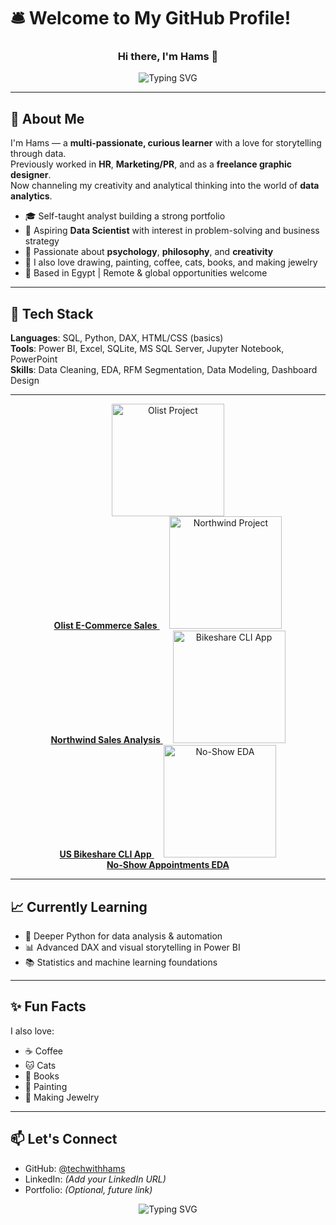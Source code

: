 # 🛎️ Welcome to My GitHub Profile!

<h3 align="center">Hi there, I'm Hams 👋</h3>

<p align="center">
  <img src="https://readme-typing-svg.herokuapp.com?font=Courier+Prime&size=26&pause=500&color=00FFD0&center=true&vCenter=true&width=600&lines=Data+Analyst+📊;SQL+Enthusiast+🧮;Python+Learner+🐍;Dashboard+Designer+📈;Excel+Specialist+📊" alt="Typing SVG" />
</p>

---

## 🧭 About Me

I'm Hams — a **multi-passionate, curious learner** with a love for storytelling through data.  
Previously worked in **HR**, **Marketing/PR**, and as a **freelance graphic designer**.  
Now channeling my creativity and analytical thinking into the world of **data analytics**.

- 🎓 Self-taught analyst building a strong portfolio
- 🎯 Aspiring **Data Scientist** with interest in problem-solving and business strategy
- 🧠 Passionate about **psychology**, **philosophy**, and **creativity**
- 🎨 I also love drawing, painting, coffee, cats, books, and making jewelry  
- 📍 Based in Egypt | Remote & global opportunities welcome

---

## 🧰 Tech Stack

**Languages**: SQL, Python, DAX, HTML/CSS (basics)  
**Tools**: Power BI, Excel, SQLite, MS SQL Server, Jupyter Notebook, PowerPoint  
**Skills**: Data Cleaning, EDA, RFM Segmentation, Data Modeling, Dashboard Design

---

<p align="center">
  <a href="https://github.com/techwithhams/Olist-Ecommerce-Analysis">
    <img src="https://github.com/techwithhams/Olist-Ecommerce-Analysis/blob/main/preview/olist-thumb.png?raw=true" width="180" alt="Olist Project"/><br>
    <b>Olist E-Commerce Sales</b>
  </a>
  &nbsp;&nbsp;&nbsp;
  <a href="https://github.com/techwithhams/Northwind-Sales-Project">
    <img src="https://github.com/techwithhams/Northwind-Sales-Project/blob/main/preview/northwind-thumb.png?raw=true" width="180" alt="Northwind Project"/><br>
    <b>Northwind Sales Analysis</b>
  </a>
  &nbsp;&nbsp;&nbsp;
  <a href="https://github.com/techwithhams/bikeshare-analysis">
    <img src="https://github.com/techwithhams/bikeshare-analysis/blob/main/preview/bikeshare-thumb.png?raw=true" width="180" alt="Bikeshare CLI App"/><br>
    <b>US Bikeshare CLI App</b>
  </a>
  &nbsp;&nbsp;&nbsp;
  <a href="https://github.com/techwithhams/no-show-appointments-analysis">
    <img src="https://github.com/techwithhams/no-show-appointments-analysis/blob/main/preview/noshow-thumb.png?raw=true" width="180" alt="No-Show EDA"/><br>
    <b>No-Show Appointments EDA</b>
  </a>
</p>


---

## 📈 Currently Learning

- 🐍 Deeper Python for data analysis & automation  
- 📊 Advanced DAX and visual storytelling in Power BI  
- 📚 Statistics and machine learning foundations  

---

## ✨ Fun Facts

I also love:
- ☕ Coffee
- 🐱 Cats
- 📖 Books
- 🎨 Painting
- 💍 Making Jewelry

---

## 📫 Let's Connect

- GitHub: [@techwithhams](https://github.com/techwithhams)  
- LinkedIn: *(Add your LinkedIn URL)*  
- Portfolio: *(Optional, future link)*  

<p align="center">
  <img src="https://readme-typing-svg.herokuapp.com?font=Courier+Prime&size=26&pause=500&color=FFB6C1&center=true&vCenter=true&width=600&lines=I+also+love+☕+Coffee;I+also+love+🐱+Cats;I+also+love+📚+Books;I+also+love+🎨+Painting;I+also+love+💍+Making+Jewelry" alt="Typing SVG" />
</p>

